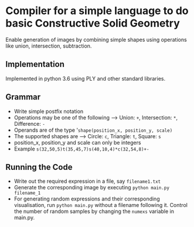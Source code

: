 # Compiler for a simple language to do basic Constructive Solid Geometry
Enable generation of images by combining simple shapes using operations like union, intersection, subtraction.


## Implementation
Implemented in python 3.6 using PLY and other standard libraries.

## Grammar
 - Write simple postfix notation
 - Operations may be one of the following --> Union: ```+```, Intersection: ```*```, Difference: ```-```
 - Operands are of the type '```shape(position_x, position_y, scale)```
 - The supported shapes are --> Circle: ```c```, Triangle: ```t```, Square: ```s```
 - position_x, position_y and scale can only be integers
 - Example ```s(32,50,5)t(35,45,7)s(40,10,4)*c(32,54,8)+-```

## Running the Code
 - Write out the required expression in a file, say ```filename1.txt```
 - Generate the corresponding image by executing ```python main.py filename_1```
 - For generating random expressions and their corresponding visualisation, run ```python main.py``` without a filename following it. Control the number of random samples by changing the ```numexs``` variable in main.py.
